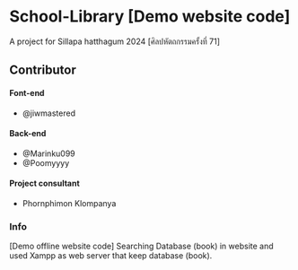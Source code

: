 # School-Library [Demo website code]

A project for Sillapa hatthagum 2024 [ศิลปหัตถกรรมครั้งที่ 71]
## Contributor
#### Font-end
* @jiwmastered
#### Back-end
* @Marinku099
* @Poomyyyy
#### Project consultant
- Phornphimon Klompanya
### Info
[Demo offline website code]
Searching Database (book) in website and used Xampp as web server that keep database (book).
